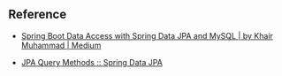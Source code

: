 


## Reference

-  [Spring Boot Data Access with Spring Data JPA and MySQL | by Khair Muhammad | Medium](https://medium.com/@khairmuhammadmemon/spring-boot-data-access-with-spring-data-jpa-and-mysql-afe90e28b05d)

- [JPA Query Methods :: Spring Data JPA](https://docs.spring.io/spring-data/jpa/reference/jpa/query-methods.html#jpa.query-methods.query-creation)